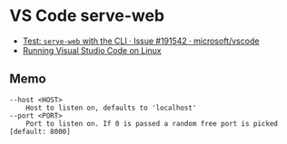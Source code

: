 # VS Code serve-web

- [Test: `serve-web` with the CLI · Issue #191542 · microsoft/vscode](https://github.com/microsoft/vscode/issues/191542)
- [Running Visual Studio Code on Linux](https://code.visualstudio.com/docs/setup/linux)

## Memo

```
--host <HOST>
    Host to listen on, defaults to 'localhost'
--port <PORT>
    Port to listen on. If 0 is passed a random free port is picked [default: 8000]
```